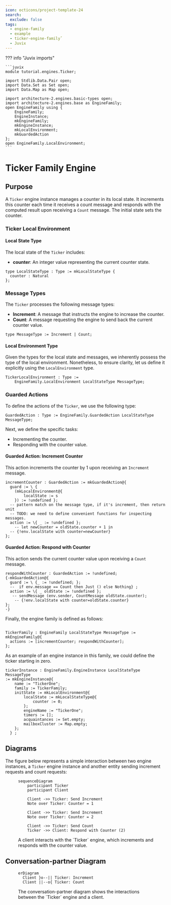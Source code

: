 ```yaml
---
icon: octicons/project-template-24
search:
  exclude: false
tags:
  - engine-family
  - example
  - ticker-engine-familyˇ
  - Juvix
---
```



??? info "Juvix imports"

    ```juvix 
    module tutorial.engines.Ticker;

    import Stdlib.Data.Pair open;
    import Data.Set as Set open;
    import Data.Map as Map open;

    import architecture-2.engines.basic-types open;
    import architecture-2.engines.base as EngineFamily;
    open EngineFamily using {
        EngineFamily;
        EngineInstance;
        mkEngineFamily;
        mkEngineInstance;
        mkLocalEnvironment;
        mkGuardedAction
    };
    open EngineFamily.LocalEnvironment;
    ```

# Ticker Family Engine

## Purpose

A `Ticker` engine instance manages a counter in its local state. It increments
this counter each time it receives a count message and responds with the
computed result upon receiving a `Count` message. The initial state sets the
counter.

### Ticker Local Environment

#### Local State Type

The local state of the `Ticker` includes:

- **counter**: An integer value representing the current counter state.

```juvix
type LocalStateType : Type := mkLocalStateType {
  counter : Natural
};
```

### Message Types

The `Ticker` processes the following message types:

- **Increment**: A message that instructs the engine to increase the counter.
- **Count**: A message requesting the engine to send back the current counter
  value.

```juvix
type MessageType := Increment | Count;
```

#### Local Environment Type

Given the types for the local state and messages, we inherently possess the type
of the local environment. Nonetheless, to ensure clarity, let us define it
explicitly using the `LocalEnvironment` type.

```juvix
TickerLocalEnvironment : Type := 
    EngineFamily.LocalEnvironment LocalStateType MessageType;
```

### Guarded Actions

To define the actions of the `Ticker`, we use the following type:

```juvix
GuardedAction : Type := EngineFamily.GuardedAction LocalStateType MessageType;
```

Next, we define the specific tasks:

- Incrementing the counter.
- Responding with the counter value.

#### Guarded Action: Increment Counter

This action increments the counter by 1 upon receiving an `Increment` message.

```juvix
incrementCounter : GuardedAction := mkGuardedAction@{
  guard := \ { 
    (mkLocalEnvironment@{
        localState := s
    }) := !undefined };
  -- pattern match on the message type, if it's increment, then return unit
  -- TODO: we need to define convenient functions for inspecting messages.
  action := \{ _ := !undefined };
    -- let newCounter = oldState.counter + 1 in
  -- {!env.localState with counter=newCounter}
};
```

#### Guarded Action: Respond with Counter

This action sends the current counter value upon receiving a `Count` message.

```juvix 
respondWithCounter : GuardedAction := !undefined;
{-mkGuardedAction@{
  guard := \ {_ := !undefined; };
  --  if env.message == Count then Just () else Nothing} ;
  action := \{ _ oldState := !undefined };
   -- sendMessage (env.sender, CountMessage oldState.counter);
    -- {!env.localState with counter=oldState.counter}
};
-}
```

Finally, the engine family is defined as follows:

```juvix

TickerFamily : EngineFamily LocalStateType MessageType := mkEngineFamily@{
  actions := [incrementCounter; respondWithCounter];
};
```

As an example of an engine instance in this family, we could
define the ticker starting in zero.

```juvix
tickerInstance : EngineFamily.EngineInstance LocalStateType MessageType 
:= mkEngineInstance@{
    name := "TickerOne";
    family := TickerFamily;
    initState := mkLocalEnvironment@{
        localState := mkLocalStateType@{
            counter := 0;
        };
        engineName := "TickerOne";
        timers := [];
        acquaintances := Set.empty;
        mailboxCluster := Map.empty;
    };
  } ;
```


## Diagrams


The figure below represents a simple interaction between two engine instances, a
`Ticker` engine instance and another entity sending increment requests and count
requests:

<figure markdown="span">

```mermaid
sequenceDiagram
    participant Ticker
    participant Client

    Client ->> Ticker: Send Increment
    Note over Ticker: Counter = 1
    
    Client ->> Ticker: Send Increment
    Note over Ticker: Counter = 2

    Client ->> Ticker: Send Count
    Ticker ->> Client: Respond with Counter (2)
```

<figcaption markdown="span">
A client interacts with the `Ticker` engine, which increments and responds with the counter value.
</figcaption>
</figure>

## Conversation-partner Diagram

<figure markdown="span">

```mermaid
erDiagram
  Client }o--|| Ticker: Increment
  Client ||--o{ Ticker: Count
```

<figcaption markdown="span">
The conversation-partner diagram shows the interactions between the `Ticker` engine and a client.
</figcaption>

</figure>